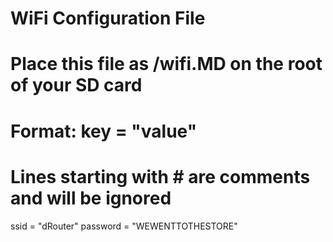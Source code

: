 # WiFi Configuration File
# Place this file as /wifi.MD on the root of your SD card
#
# Format: key = "value"
# Lines starting with # are comments and will be ignored

ssid = "dRouter"
password = "WEWENTTOTHESTORE"